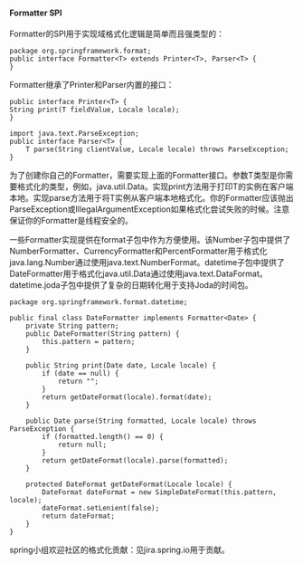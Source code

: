 #### Formatter SPI

Formatter的SPI用于实现域格式化逻辑是简单而且强类型的：

```
package org.springframework.format;
public interface Formatter<T> extends Printer<T>, Parser<T> {
}
```

Formatter继承了Printer和Parser内置的接口：

```
public interface Printer<T> {
String print(T fieldValue, Locale locale);
}
```

```
import java.text.ParseException;
public interface Parser<T> {
    T parse(String clientValue, Locale locale) throws ParseException;
}
```

为了创建你自己的Formatter，需要实现上面的Formatter接口。参数T类型是你需要格式化的类型，例如，java.util.Data。实现print方法用于打印T的实例在客户端本地。实现parse方法用于将T实例从客户端本地格式化。你的Formatter应该抛出ParseException或IllegalArgumentException如果格式化尝试失败的时候。注意保证你的Formatter是线程安全的。

一些Formatter实现提供在format子包中作为方便使用。该Number子包中提供了NumberFormatter、CurrencyFormatter和PercentFormatter用于格式化java.lang.Number通过使用java.text.NumberFormat。datetime子包中提供了DateFormatter用于格式化java.util.Data通过使用java.text.DataFormat。datetime.joda子包中提供了复杂的日期转化用于支持Joda的时间包。

```
package org.springframework.format.datetime;

public final class DateFormatter implements Formatter<Date> {
    private String pattern;
    public DateFormatter(String pattern) {
        this.pattern = pattern;
    }
    
    public String print(Date date, Locale locale) {
        if (date == null) {
            return "";
        }
        return getDateFormat(locale).format(date);
    }
    
    public Date parse(String formatted, Locale locale) throws ParseException {
        if (formatted.length() == 0) {
            return null;
        }
        return getDateFormat(locale).parse(formatted);
    }
    
    protected DateFormat getDateFormat(Locale locale) {
        DateFormat dateFormat = new SimpleDateFormat(this.pattern, locale);
        dateFormat.setLenient(false);
        return dateFormat;
    }
}
```

spring小组欢迎社区的格式化贡献：见jira.spring.io用于贡献。


